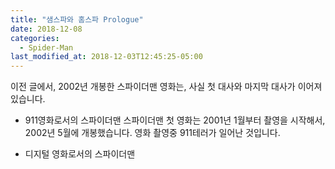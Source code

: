 ```yaml
---
title: "샘스파와 홈스파 Prologue"
date: 2018-12-08
categories:
  - Spider-Man
last_modified_at: 2018-12-03T12:45:25-05:00
---
```

이전 글에서, 2002년 개봉한 스파이더맨 영화는, 사실 첫 대사와 마지막 대사가 이어져 있습니다.

- 911영화로서의 스파이더맨
스파이더맨 첫 영화는 2001년 1월부터 촬영을 시작해서, 2002년 5월에 개봉했습니다.
영화 촬영중 911테러가 일어난 것입니다.



- 디지털 영화로서의 스파이더맨
